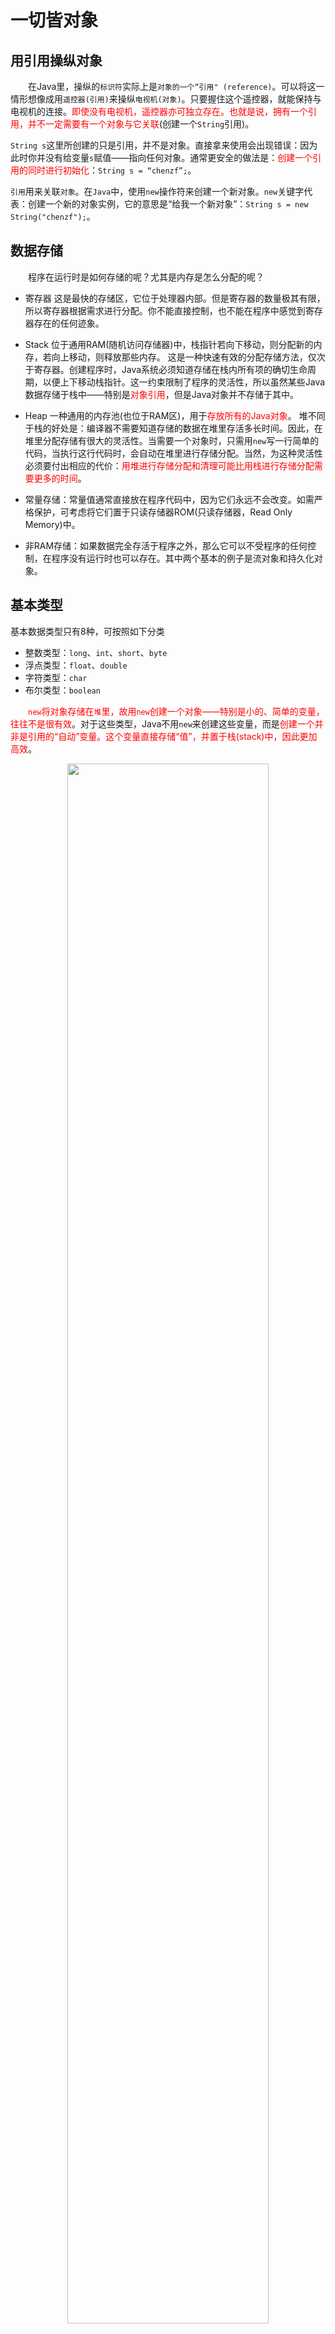 # 一切皆对象

## 用引用操纵对象
&emsp;&emsp;在Java里，操纵的`标识符`实际上是`对象的一个“引用" (reference)`。可以将这一情形想像成用`遥控器(引用)`来操纵`电视机(对象)`。只要握住这个遥控器，就能保持与电视机的连接。<font color=red>即使没有电视机，遥控器亦可独立存在。也就是说，拥有一个引用，并不一定需要有一个对象与它关联</font>(创建一个`String`引用)。

`String s`这里所创建的只是引用，并不是对象。直接拿来使用会出现错误：因为此时你并没有给变量`s`赋值——指向任何对象。通常更安全的做法是：<font color=red>创建一个引用的同时进行初始化</font>：`String s = “chenzf”;`。

`引用`用来关联`对象`。在`Java`中，使用`new`操作符来创建一个新对象。`new`关键字代表：创建一个新的对象实例，它的意思是“给我一个新对象”：`String s = new String("chenzf");`。

## 数据存储
&emsp;&emsp;程序在运行时是如何存储的呢？尤其是内存是怎么分配的呢？
* 寄存器
这是最快的存储区，它位于处理器内部。但是寄存器的数量极其有限，所以寄存器根据需求进行分配。你不能直接控制，也不能在程序中感觉到寄存器存在的任何迹象。

* Stack
位于通用RAM(随机访问存储器)中，栈指针若向下移动，则分配新的内存，若向上移动，则释放那些内存。
这是一种快速有效的分配存储方法，仅次于寄存器。创建程序时，Java系统必须知道存储在栈内所有项的确切生命周期，以便上下移动栈指针。这一约束限制了程序的灵活性，所以虽然某些Java数据存储于栈中——特别是<font color=red>对象引用</font>，但是Java对象并不存储于其中。

* Heap
一种通用的内存池(也位于RAM区)，用于<font color=red>存放所有的Java对象</font>。
堆不同于栈的好处是：编译器不需要知道存储的数据在堆里存活多长时间。因此，在堆里分配存储有很大的灵活性。当需要一个对象时，只需用`new`写一行简单的代码，当执行这行代码时，会自动在堆里进行存储分配。当然，为这种灵活性必须要付出相应的代价：<font color=red>用堆进行存储分配和清理可能比用栈进行存储分配需要更多的时间</font>。

* 常量存储：常量值通常直接放在程序代码中，因为它们永远不会改变。如需严格保护，可考虑将它们置于只读存储器ROM(只读存储器，Read Only Memory)中。

* 非RAM存储：如果数据完全存活于程序之外，那么它可以不受程序的任何控制，在程序没有运行时也可以存在。其中两个基本的例子是流对象和持久化对象。

## 基本类型

基本数据类型只有8种，可按照如下分类
- 整数类型：`long`、`int`、`short`、`byte`
- 浮点类型：`float`、`double`
- 字符类型：`char`
- 布尔类型：`boolean`


&emsp;&emsp;<font color=red>`new`将对象存储在`堆`里，故用`new`创建一个对象——特别是小的、简单的变量，往往不是很有效</font>。对于这些类型，Java不用`new`来创建这些变量，而是<font color=red>创建一个并非是引用的“自动”变量。这个变量直接存储“值”，并置于栈(stack)中，因此更加高效</font>。

<div align=center><img src=Basic/基本数据类型.png width=80%></div>

Java要确定每种基本类型所占存储空间的大小。它们的大小并不像其他大多数语言那样随机器硬件架构的变化而变化。这种<font color=red>所占存储空间大小的不变性</font>是Java程序比用其他大多数语言编写的程序更具可移植性的原因之一。

创建一个对象会用到`new`关键字，但是给一个基本类型变量赋值却不是用`new`。因为基本类型是Java语言里的一种内置的特殊数据类型，并不是某个类的对象。**给基本类型的变量赋值的方式叫做`字面值`**。

### 包装器类
&emsp;&emsp;基本类型具有的包装器类，使得可以<font color=red>在堆中创建一个非基本对象，用来表示对应的基本类型</font>：

```java
char c = 'X';
// Character ch = new Character(c);
Character character_c = 'X';  // 自动包装
char char_c = character_c;  // 反向转换
```

## 对象清理
&emsp;&emsp;Java对象不具备和基本类型一样的生命周期。当用new创建一个Java对象时，它可以存活于作用域之外：`String s = new String("chen"); // End of scope`，引用`s`在作用域终点就消失了。然而，<font color=red>`s`指向的`String对象`仍继续占据内存空间。在这一小段代码中，我们无法在这个作用域之后访问这个对象，因为对它唯一的引用已超出了作用域的范围。由`new`创建的对象，只要你需要，就会一直保留下去</font>。

如果Java让对象继续存在，那么靠什么才能防止这些对象填满内存空间，进而阻塞你的程序呢？Java有一个<font color=red>垃圾回收器</font>，用来监视用`new`创建的所有对象，并辨别那些不会再被引用的对象。随后，释放这些对象的内存空间，以便供其他新的对象使用。


## 创建新的数据类型：类
&emsp;&emsp;如果一切都是对象，那么是什么决定了某一类<font color=red>对象的外观与行为</font>呢？换句话说，是什么确定了<font color=red>对象的类型</font>？

### 字段field和方法
&emsp;&emsp;一旦定义了一个类，就可以在类中设置两种类型的元素: <font color=red>字段(数据成员)和方法(成员函数)</font>。类的字段可以是<font color=red>基本类型</font>，也可以是<font color=red>引用类型</font>。<font color=red>如果类的字段是对某个对象的引用，那么必须要初始化该引用将其关联到一个实际的对象上</font>（通过之前介绍的创建对象的方法）。每个对象都有用来存储其字段的空间。通常，<font color=red>字段不在对象间共享</font>。

### 基本类型默认值
&emsp;&emsp;如果类的成员变量（字段）是基本类型，那么在类初始化时，即使没有进行显式的初始化，这些类型将会被赋予一个初始值：
<div align=center><img src=Basic/基本类型默认值.png width=40%></div>
这些默认值仅在Java初始化类的时候才会被赋予。

&emsp;&emsp;上述确保初始化的方法并不适用于`局部变量`(即不属于类的字段的变量)。因此，如果在某个方法定义中有`int x;`那么变量`x`得到的可能是任意值，而不会被自动初始化为零。所以在使用`x`前，应先对其赋一个适当的值。

### 方法签名和返回值
&emsp;&emsp;`方法名`和`参数列表`(它们合起来被称为`方法签名`)唯一地标识出某个方法。方法的`参数列表`指定要传递给方法什么样的信息，这些信息像Java中的其他信息一样，采用的都是<font color=red>对象形式</font>。因此，<font color=red>在参数列表中必须指定每个所传递对象的类型及名字，这里传递的实际上也是引用</font>。

可以定义方法返回任意想要的类型，如果不想返回任何值，可以指示此方法返回`void`(空)。若返回类型是`void`，`return`关键字的作用只是用来<font color=red>退出方法</font>。


## 基本数据类型和引用数据类型

Java中的数据类型分为两大类，**基本数据类型**和**引用数据类型**。

基本数据类型只有8种，引用数据类型非常多，大致包括：类、 接口类型、 数组类型、 枚举类型、 注解类型、 字符串型。例如，`String`类型就是引用类型。简单来说，**所有的非基本数据类型都是引用数据类型**。

### 基本数据类型和引用数据类型的区别

每个**变量**都代表一个存储值的**内存位置**。声明一个变量时，就是在告诉编译器这个变量可以存放什么类型的值。对**基本类型变量**来说，对应内存所存储的值是**基本类型值**。对**引用类型变量**来说，对应内存所存储的值是一个**引用**，是**对象的存储地址**。

<div align=center><img src=Basic\PrimitiveAndReferenceType.jpg></div>

将一个变量赋值给另一个变量时，另一个变量就被赋予同样的值。对**基本类型变量**而言，就是将一个变量的**实际值**赋给另一个变量。对**引用类型变量**而言，就是将一个变量的**引用**赋给另一个变量。

<div align=center><img src=Basic\基本类型赋值.jpg></div>

<div align=center><img src=Basic\引用类型赋值.jpg></div>

执行完赋值语句`c1 = c2`后，`c1`指向`c2`所指向的同一对象。`c1`以前引用的对象就不再有用。现在它就成为垃圾（garbage)。垃圾会占用内存空间。Java运行系统会检测垃圾并自动回收它所占的空间，这个过程称为**垃圾回收**（garbage collection)。



#### 存储位置

- 基本变量类型
在方法中定义的非全局基本数据类型变量的具体内容是存储在**栈**中的。

- 引用变量类型
只要是引用数据类型变量，其**具体内容**都是存放在**堆**中的，而**栈**中存放的是其具体内容所在内存的**地址**。
<div align=center><img src=Basic\基本数据与引用数据类型.png width=40%></div>

#### 传递方式

```java
public class Test
{
    public static void main(String[] args)
    {
        int msg = 100;
        System.out.println("调用方法前msg的值："+ msg);    //100
        fun(msg);  // 无返回
        System.out.println("调用方法后msg的值："+ msg);    //100
        msg = func(msg);
        System.out.println("调用方法后msg的值："+ msg);
    }

    public static void fun(int temp)
    {
        temp = 0;
    }

    // public static int fun(int temp)
    public static int func(int temp)
    {
        return temp = 0;
    }
}
```

```java
class Book
{
    String name;
    double price;

    public Book(String name,double price)
    {
        this.name = name;
        this.price = price;
    }

    public void getInfo()
    {
        System.out.println("图书名称："+ name + "，价格：" + price);
    }

    public void setPrice(double price)
    {
        this.price = price;
    }
}

public class Test
{
    public static void main(String[] args)
    {
        Book book = new Book("Java开发指南",66.6);
        book.getInfo();  //图书名称：Java开发指南，价格：66.6
        fun(book);
        book.getInfo();  //图书名称：Java开发指南，价格：99.9
    }

    public static void fun(Book temp)
    {
        temp.setPrice(99.9);
    }
}
/*
图书名称：Java开发指南，价格：66.6
图书名称：Java开发指南，价格：99.9
 */
```

调用时为temp在栈中开辟新空间，并指向book的具体内容，方法执行完毕后temp在栈中的内存被释放掉。

<div align=center><img src=Basic\传递引用.png width=70%></div>

#### 向方法传递对象参数

Java只有一种参数传递方式：**值传递**（pass-by-value)。传递对象实际上是传递对象的引用。

```java
public class TestPassObject
{
    public static void main(String[] args)
    {
        // Create a Circle object with radius 1
        CircleWithPrivateDataFields myCircle =
                new CircleWithPrivateDataFields(1);

        // Print areas for radius 1, 2.
        int n = 2;
        printAreas(myCircle, n);

        // See myCircle.radius and times
        System.out.println("\n" + "Radius is " + myCircle.getRadius());
        System.out.println("n is " + n);
    }

    /** Print a table of areas for radius */
    public static void printAreas(
            CircleWithPrivateDataFields c, int times)
    {
        System.out.println("Radius \t\tArea");
        while (times >= 1)
        {
            System.out.println(c.getRadius() + "\t\t" + c.getArea());
            c.setRadius(c.getRadius() + 1);
            times--;
        }
    }
}
/*
Radius 		Area
1.0		3.141592653589793
2.0		12.566370614359172

Radius is 3.0
n is 2
 */
```

当传递**基本数据类型**参数时，传递的是**实参的值**。传递**引用类型**的参数时，传递的是**对象的引用**。

<div align=center><img src=Basic\TestPassObject.jpg></div>


### 重载方法Overload

重栽方法使得你可以使用**同样的名字**来定义**不同方法**，只要它们的**签名**（参数）是不同的。

```java
public class TestMethodOverloading
{
    public static void main(String[] args) 
    {
        // Invoke the max method with int parameters
        System.out.println("The maximum between 3 and 4 is " + max(3, 4));

        // Invoke the max method with the double parameters
        System.out.println("The maximum between 3.0 and 5.4 is " + max(3.0, 5.4));

        // Invoke the max method with three double parameters
        System.out.println("The maximum between 3.0, 5.4, and 10.14 is " + max(3.0, 5.4, 10.14));    
    }

    /** Return the max between two int values */
    public static int max(int num1, int num2)
    {
        if (num1 > num2)
            return num1;
        else
            return num2;
    }

    /** Find the max between two double values */
    public static double max(double num1, double num2) 
    {
        if (num1 > num2)
            return num1;
        else
            return num2;
    }

    /** Return the max among three double values */
    public static double max(double num1, double num2, double num3) 
    {
        return max(max(num1, num2), num3);
    }
}
```

## static关键字
&emsp;&emsp;当创建类时，就是在描述那个类的对象的外观与行为。除非用`new`创建那个类的对象，否则，实际上并未获得任何对象。<font color=red>执行`new`来创建对象时，数据存储空间才被分配，其方法才供外界调用</font>。

有两种情形用上述方法是无法解决的：
* 只想为特定字段（注：也称为属性、域）分配一个共享存储空间，而不去考虑究竞要创建多少对象，甚至根本就不创建任何对象。
* 希望某个方法不与包含它的类的任何对象关联在一起。也就是说，即使没有创建对象，也能够调用这个方法。

有些面向对象语言采用`类数据`和`类方法`两个术语，代表那些数据和方法只是作为整个类，而不是类的某个特定对象而存在的。

当我们说某个事物是静态时，就意味着<font color=red>该字段或方法不依赖于任何特定的对象实例</font>。即使我们从未创建过该类的对象，也可以调用其静态方法或访问其静态字段。

对于普通的非静态字段和方法，我们必须要<font color=red>先创建一个对象并使用该对象来访问字段或方法</font>，因为<font color=red>非静态字段和方法必须与特定对象关联</font>。

```java {highlight=17}
package Object;

public class StaticTest
{
    static int i = 47;  // 静态变量 i 仍只占一份存储空间

    public static void main(String[] args)
    {
        StaticTest st1 = new StaticTest();
        StaticTest st2 = new StaticTest();

        System.out.println("st1: " + st1 + ", st2: " + st2);
        // st1: Object.StaticTest@3b07d329 st2: Object.StaticTest@41629346

        // 两个对象都会共享相同的变量 i
        System.out.println("st1:" + st1.i + " st2:" + st2.i);  // st1:47 st2:47
        System.out.println(StaticTest.i);  // 47
    }
}
/*
st1: Object.StaticTest@2f2c9b19, st2: Object.StaticTest@31befd9f
st1:47 st2:47
47
 */
```

&emsp;&emsp;一个`static`字段对每个类来说都只有**一份**存储空间，而`非static`字段则是对每个对象有一个存储空间。但是如果`static`作用于某个方法，差别却没有那么大。

`static`方法的一个重要用法就是在不创建任何对象的前提下就可以调用它。这一点对定义`main()方法`很重要，这个方法是运行一个应用时的入口点。

## 第一个程序：Date类
使用`Java`标准库中的`Date`类来展示一个字符串和日期：

```java
package Object;

import java.util.*;

/**
 * Display a string and today's date
 * @author Chenzf
 * @version 1.0
 */

public class HelloDate
{
    public static void main(String[] args)
    {
        System.out.println("Hello, it's: ");
        System.out.println(new Date());
    }
}
/*
Output:
Hello, it's:
Wed Sep 18 20:48:16 CST 2019
 */
```

* 有一个特定类会自动被导入到每一个`Java`文件中：`java.lang`。由于`java.lang`是默认导入到每个`Java`文件中的，所以它的所有类都可以被直接使用。`Date`类位于`util`类库中，并且必须书写`import java.util. *;`才能使用`Date`类。
* `main()`方法的参数是一个`String对象`的数组，`args`要用来存储命令行参数。
* 打印日期这一行代码：传递的参数是一个`Date对象`，一旦创建它之后，就可以直接将它的值(<font color=red>被自动转换为`String`类型</font>)发送给`println()`。当这条语句执行完毕后，`Date对象`就不再被使用，而`垃圾回收器`会发现这一情况，并在任意时候将其回收。

# 运算符
&emsp;&emsp;`System.out.println()`语句中包含`+`操作符。在这种上下文环境中，`+`意味着`字符串连接`，并且如果必要，它还要执行`字符串转换`。

## 赋值
&emsp;&emsp;<font color=red>基本类型的赋值都是直接的，而不像对象(赋予的只是其内存的引用)。基本类型存储了实际的数值，而并非指向一个对象的引用，所以在为其赋值的时候，是直接将一个地方的内容复制到了另一个地方</font>。例如，对基本数据类型使用`a=b`，那么`b`的内容就复制给`a`。若接着又修改了`a`，而`b`根本不会受这种修改的影响。

&emsp;&emsp;如果是<font color=red>为对象赋值</font>，那么结果就不一样了。对一个对象进行操作时，我们实际上操作的是它的引用。所以我们<font color=red>将右边的对象赋予给左边时，赋予的只是该对象的引用。此时，两者指向的`堆`中的对象还是同一个</font>。假若对对象使用`c = d;`，那么`c`和`d`都指向原本只有`d`指向的那个对象。

```java
package Operator;

class Tank
{
    int level;
}

public class Assignment
{
    public static void main(String[] args)
    {
        Tank tank1 = new Tank();
        Tank tank2 = new Tank();
        tank1.level = 9;
        tank2.level = 47;
        System.out.println("1: tank1.level: " + tank1.level + ", tank2.level: " + tank2.level);

        tank1.level = tank2.level;
        System.out.println("\ntank1.level = tank2.level;");
        System.out.println("2: tank1.level: " + tank1.level + ", tank2.level: " + tank2.level);
        tank1.level = 27;
        System.out.println("tank1.level = 27;");
        System.out.println("3: tank1.level: " + tank1.level + ", tank2.level: " + tank2.level);

        tank1 = tank2;
        System.out.println("\ntank1 = tank2;");
        System.out.println("4: tank1.level: " + tank1.level + ", tank2.level: " + tank2.level);
        tank1.level = 27;
        System.out.println("tank1.level = 27;");
        System.out.println("5: tank1.level: " + tank1.level + ", tank2.level: " + tank2.level);
    }
}
/*Output:
1: tank1.level: 9, tank2.level: 47

tank1.level = tank2.level;
2: tank1.level: 47, tank2.level: 47
tank1.level = 27;
3: tank1.level: 27, tank2.level: 47

tank1 = tank2;
4: tank1.level: 47, tank2.level: 47
tank1.level = 27;
5: tank1.level: 27, tank2.level: 27
 */
 ```

 ### 方法调用中的别名现象
 `方法名`和`参数列表`(它们合起来被称为`方法签名`)唯一地标识出某个方法。方法的`参数列表`指定要传递给方法什么样的信息，这些信息像Java中的其他信息一样，采用的都是<font color=red>对象形式</font>。因此，<font color=red>在参数列表中必须指定每个所传递对象的类型及名字，这里传递的实际上也是引用</font>。

 ```java
 package Operator;

public class PassObject
{
    static void f(Letter l)
    {
        l.c = 'Z';
    }
    public static void main(String[] args)
    {
        Letter x = new Letter();
        x.c = 'A';
        System.out.println("1: x.c " + x.c);
        f(x);
        System.out.println("2: x.c " + x.c);

    }
}

class Letter
{
    char c;
}
/*Output:
1: x.c A
2: x.c Z
 */
```

## Random类
整数除法会直接去掉结果的小数位(`import java.util.*;`)：
```java
package Operator;

import java.util.*;

public class MathOperators
{
    public static void main(String[] args)
    {
        // Create a seeded random number generator:
        Random rand = new Random(47);
        int i, j, k;
        // Choose value from 1 to 100:
        j = rand.nextInt(100) + 1;
        k = rand.nextInt(100) + 1;
        i = j / k;
        System.out.println("j: " + j + ", k: " + k + ", j / k: " + i);
    }
}
/*
j: 59, k: 56, j / k: 1
 */
 ```
 * 要生成数字，程序首先会创建一个`Random`类的对象。<font color=red>如果在创建过程中没有传递任何参数，那么Java就会将当前时间作为随机数生成器的种子，并由此在程序每一次执行时都产生不同的输出</font>。通过在创建`Random`对象时提供种子(<font color=red>用于随机数生成器的初始化值，随机数生成器对于特定的种子值总是产生相同的随机数序列</font>)，就可以在每一次执行程序时都生成相同的随机数。
* 传递给`nextInt()`的参数设置了所产生的随机数的上限，而其下限为0。

## ++/--
对于前缀递增和前缀递减（如`++a`或`--a`）会<font color=red>先执行运算，再生成值</font>。而对于后缀递增和后缀递减（如`a++`或`a--`），会先生成值，再执行运算。
```java
package Operator;

public class AutoInc
{
    public static void main(String[] args)
    {
        int i = 1, j, k;
        System.out.println("j = ++i: " + ++i);
        System.out.println("k = i++: " + i++);
        System.out.println("i: " + i);
    }
}
/*
Output:(int i = 1, j, k;)
j = ++i: 2
k = i++: 2
i: 3
 */
```

## ==与equals()
```java
package Operator;

public class Equivalence
{
    public static void main(String[] args)
    {
        // integer1与integer2不同对象
        Integer integer1 = new Integer(23);
        Integer integer2 = new Integer(23);
        System.out.println("integer1 == integer2: " + (integer1 == integer2));
        System.out.println("integer1.equals(integer2): " + integer1.equals(integer2));

        // integer3与integer4相同对象
        Integer integer3 = 23;
        Integer integer4 = 23;
        System.out.println("integer3 == integer4: " + (integer3 == integer4));
        System.out.println("integer3.equals(integer4): " + integer3.equals(integer4));
    }
}
/*
Output:
integer1 == integer2: false
integer1.equals(integer2): true
integer3 == integer4: true
integer3.equals(integer4): true
 */
 ```
 * `==`和`!=`比较的是对象的引用。
 * 如果想比较两个对象的实际内容是否相同，必须使用所有对象都适用的特殊方法`equals()`。但这个方法<font color=red>不适用于基本类型</font>，基本类型直接使用`==`和`!=`即可。

 <font color=red>`equals()`的默认行为是比较引用</font>：

 ```java
 package Operator;

class Value
{
    int i;
}

public class EqualsMethod2
{
    public static void main(String[] args)
    {
        Value value1 = new Value();
        Value value2 = new Value();
        // value1 = value2 = 1;
        value1.i = value2.i = 1;
        System.out.println("value1.equals(value2): " + value1.equals(value2));
    }
}
/*
Output:
value1.equals(value2): false
 */
 ```
 <font color=red>`equals()`的默认行为是比较引用。所以除非在自己的新类中覆盖`equals()`方法，否则默认是比较引用，而不是实际内容</font>。大多数Java库类通过覆写`equals()`方法比较对象的内容而不是其引用。

 在`Object.java`中：
```java
public boolean equals(Object obj) 
{
    return (this == obj);
}
```
在`Integer.java`中：
```java
public boolean equals(Object obj) 
{
    if (obj instanceof Integer) 
    {
        return value == ((Integer)obj).intValue();
    }
    
    return false;
}
```

## 字面值常量
当我们向程序中插入一个字面值常量(`Literal`)时，编译器会确切地识别它的类型。当类型不明确时，必须辅以字面值常量关联来帮助编译器识别。
```java
public class Literals {
    public static void main(String[] args) {
        int i1 = 0x2f; // 16进制 (小写)
        System.out.println("i1: " + Integer.toBinaryString(i1));
        int i2 = 0X2F; // 16进制 (大写)
        System.out.println("i2: " + Integer.toBinaryString(i2));
        int i3 = 0177; // 8进制 (前导0)
        System.out.println("i3: " + Integer.toBinaryString(i3));

        char c = 0xffff; // 最大 char 型16进制值
        System.out.println("c: " + Integer.toBinaryString(c));
        byte b = 0x7f; // 最大 byte 型16进制值  10101111;
        System.out.println( "b: " + Integer.toBinaryString(b));
        short s = 0x7fff; // 最大 short 型16进制值
        System.out.println("s: " + Integer.toBinaryString(s));

        long n1 = 200L; // long 型后缀
        long n2 = 200l; // long 型后缀 (容易与数值1混淆)
        long n3 = 200;

        // Java 7 二进制字面值常量:
        byte blb = (byte)0b00110101;
        System.out.println("blb: " + Integer.toBinaryString(blb));
        short bls = (short)0B0010111110101111;
        System.out.println("bls: " + Integer.toBinaryString(bls));
        int bli = 0b00101111101011111010111110101111;
        System.out.println("bli: " + Integer.toBinaryString(bli));
        long bll = 0b00101111101011111010111110101111;
        System.out.println("bll: " + Long.toBinaryString(bll));
        float f1 = 1;
        float f2 = 1F; // float 型后缀
        float f3 = 1f; // float 型后缀
        double d1 = 1d; // double 型后缀
        double d2 = 1D; // double 型后缀
        // (long 型的字面值同样适用于十六进制和8进制 )
    }
}
```

## 三元操作符/条件操作符
`Boolean-exp ? value0 : value1`：`(i < 10 ? i * 100 : i * 10)`

如果`boolean-exp`(布尔表达式)的结果为`true`，就计算`value0`，而且这个计算结果也就是操作符最终产生的值。如果`boolean-exp`的结果为`false`，就计算`value1`，同样，它的结果也就成为了操作符最终产生的值。


## 类型转换操作符

<div align=center><img src=Basic\基本类型转换.jpg></div>

- 小范围类型的变量转换为大范围类型的变量称为**拓宽类型(widening a type)**
- 大范围类型的变量转换为小范围类型的变量称为**缩窄类型(narrowing a type)**

Java将自动拓宽一个类型，但是，缩窄类型必须显式完成：
```java
System.out.println((int)1.7);
System.out.println((double)1 / 2);  // displays 0.5
System.out.println(1 / 2);  // displays 0
```

&emsp;&emsp;`类型转换(Casting)`的作用是“与一个模型匹配”。在适当的时候，Java会将一种数据类型自动转换成另一种。例如，假设我们为某浮点变量赋以一个整数值，编译器会将`int`自动转换成`float`。

&emsp;&emsp;如果要执行一种名为`窄化转换(narrowing conversion)`的操作(也就是说，将能容纳更多信息的数据类型转换成无法容纳那么多信息的类型)，就有可能面临`信息丢失`的危险。<font color=red>必须显式地进行类型转换</font>。对于`扩展转换(widening conversion)`，则不必显式地进行类型转换，因为新类型肯定能容纳原来类型的信息，不会造成任何信息的丢失。

&emsp;&emsp;Java允许我们把任何基本数据类型转换成别的基本数据类型，但布尔型除外，后者根本不允许进行任何类型的转换处理。<font color=red>“类数据类型”不允许进行类型转换。基本类型可以自动从较小的类型转型为较大的类型</font>。

精度高的数据类型就像容量大的杯子，可以放更大的数据；精度低的数据类型就像容量小的杯子，只能放更小的数据。小杯子往大杯子里倒东西，大杯子怎么都放得下；大杯子往小杯子里倒东西，有的时候放的下，有的时候就会有溢出。

需要注意的一点是，虽然`short`和`char`都是16位的，长度是一样的，但是彼此之间，依然需要进行强制转换。

如果任何运算单元的长度都不超过`int`，那么运算结果就按照`int`来计算：
```
byte a = 1;
byte b = 2;
a+b -> int 类型
```

### 截尾与舍入
&emsp;&emsp;在执行窄化转换时，必须注意截尾与舍入问题。<font color=red>将`float`或`double`转型为整型值时，总是对该数字执行截尾</font>。如果想要得到舍入的结果，就需要使用`java.lang.Math`中的`round()`方法：

```java
package Operator;

public class CastingNumbers
{
    public static void main(String[] args)
    {
        double above = 0.7D, below = 0.4D;
        float fabove = 0.7F, fbelow = 0.4F;
        System.out.println("(int)above: " + (int)above + ", (int)below: " + (int)below);
        System.out.println("(int)fabove: " + (int)fabove + ", (int)fbelove: " + (int)fbelow);
        System.out.println("Math.round(above): " + Math.round(above) + ", Math.round(below): " + Math.round(below));
        System.out.println("Math.round(above): " + Math.round(fabove) + ", Math.round(below): " + Math.round(fbelow));
    }
}
/*
(int)above: 0, (int)below: 0
(int)fabove: 0, (int)fbelove: 0
Math.round(above): 1, Math.round(below): 0
Math.round(above): 1, Math.round(below): 0
*/
```

### 类型提升
&emsp;&emsp;如果对小于`int`的基本数据类型(即`char`、`byte`或`short`)执行任何算术或按位操作，这些值会在执行操作之前类型提升为`int`，并且结果值的类型为`int`。若想重新使用较小的类型，必须使用强制转换(由于重新分配回一个较小的类型，结果可能会丢失精度)。

通常，<font color=red>表达式中出现的最大的数据类型决定了表达式最终结果的数据类型</font>。如果将一个`float`值与一个`double`值相乘，结果就是`double`，如果将一个`int`和一个`long`值相加，则结果为`long`。

## for-in
&emsp;&emsp;`Java SE5`引入了一种新的更加简洁的`for语法`用于数组和容器，不必创建`int`变量去对由访问项构成的序列进行计数，`for-in`将自动产生每一项。`for-in`可以用于任何`Iterable对象`。

```java
package Control;

import java.util.*;

public class ForEachFloat
{
    public static void main(String[] args)
    {
        Random rand = new Random(47);
        float array[] = new float[5];
        for (int i = 0; i < 5; i++)
            array[i] = rand.nextFloat();
        for (float i : array)
            System.out.println(i);
    }
}
/*
0.72711575
0.39982635
0.5309454
0.0534122
0.16020656
*/
```